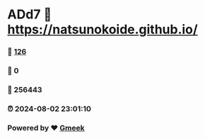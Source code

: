 # ADd7 :link: https://natsunokoide.github.io/ 
### :page_facing_up: [126](https://natsunokoide.github.io//tag.html) 
### :speech_balloon: 0 
### :hibiscus: 256443 
### :alarm_clock: 2024-08-02 23:01:10 
### Powered by :heart: [Gmeek](https://github.com/Meekdai/Gmeek)
